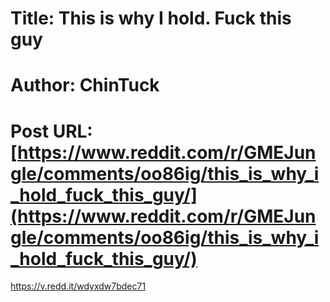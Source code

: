 # Title: This is why I hold. Fuck this guy
# Author: ChinTuck
# Post URL: [https://www.reddit.com/r/GMEJungle/comments/oo86ig/this_is_why_i_hold_fuck_this_guy/](https://www.reddit.com/r/GMEJungle/comments/oo86ig/this_is_why_i_hold_fuck_this_guy/)


https://v.redd.it/wdyxdw7bdec71